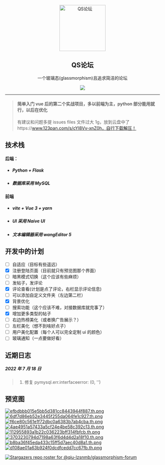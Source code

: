 <p align="center">
 <img width="150px" src="https://s1.ax1x.com/2022/07/17/j5IS74.png" align="center" alt="QS论坛" />
 <h2 align="center">QS论坛</h2>
 <p align="center">一个玻璃态(glassmorphism)且追求简洁的论坛</p>
<p align="center"><a href="https://www.oscs1024.com/project/oscs/qiu-lzsnmb/glassmorphism-forum?ref=badge_small" alt="OSCS Status"><img src="https://www.oscs1024.com/platform/badge/qiu-lzsnmb/glassmorphism-forum.svg?size=small"/></a></p>

---

> #### 简单入门 vue 后的第二个实战项目，多以前端为主，python 部分能用就行，以后在优化
>
> 有建议和问题多提 issues
> files 文件过大 1g，放到云盘中了https://www.123pan.com/s/cYI8Vv-xnZ0h，自行下载解压！

## 技术栈

#### 后端：

- ##### Python + Flask

- ##### 数据库采用 MySQL

#### 前端

- ##### vite + Vue 3 + yarn

- ##### UI 采用 **_Naive UI_**

- ##### 文本编辑器采用 wangEditor 5

## 开发中的计划

- [ ] 自适应（目标有些遥远）
- [x] 注册登陆页面（目前就只有预览图那个界面）
- [ ] 暗黑模式切换（这个应该有些麻烦）
- [ ] 发帖子，发评论
- [x] 评论查看(计划是点了评论，右栏显示评论信息)
- [ ] 可以添加自定义文件夹（左边第二栏）
- [x] 背景优化
- [ ] 搜索功能（这个应该不难，对接数据库就完事了）
- [x] 增加更多类型的帖子
- [ ] 右边热榜美化（或者换广告展示？）
- [ ] 左栏美化（想不到啥好点子）
- [ ] 用户美化配置（每个人可以完全定制 ui 的颜色）
- [ ] 玻璃通知（一点要做好看）

## 近期日志

##### 2022 年 7 月 18 日

> 1. 修复 pymysql.err.interfaceerror: (0, '')

## 预览图

[![efbdbbb015e5bb5d381cc8443944f887.th.png](https://img.gejiba.com/images/efbdbbb015e5bb5d381cc8443944f887.th.png)](https://img.gejiba.com/image/EV01zZ) [![6df7d86eb52e3445f255da064fe1c927.th.png](https://img.gejiba.com/images/6df7d86eb52e3445f255da064fe1c927.th.png)](https://img.gejiba.com/image/EV00E5) [![f6ce80c561e1f72dbc0a6383b7ab4cba.th.png](https://img.gejiba.com/images/f6ce80c561e1f72dbc0a6383b7ab4cba.th.png)](https://img.gejiba.com/image/EV0YMg) [![4ae4951a57433a5cf24e4be58c392c13.th.png](https://img.gejiba.com/images/4ae4951a57433a5cf24e4be58c392c13.th.png)](https://img.gejiba.com/image/EV058z) [![112955893a1b22c036223bff314fbfcb.th.png](https://img.gejiba.com/images/112955893a1b22c036223bff314fbfcb.th.png)](https://img.gejiba.com/image/EV0Xc1) [![3703230794d7198a63f6d4d4d2a18f10.th.png](https://img.gejiba.com/images/3703230794d7198a63f6d4d4d2a18f10.th.png)](https://img.gejiba.com/image/EV0e2i) [![b8ba36f45eda433c15ff5d7aec40d8a1.th.png](https://img.gejiba.com/images/b8ba36f45eda433c15ff5d7aec40d8a1.th.png)](https://img.gejiba.com/image/EV0UOs) [![d108ae01a63b924f0dcdfcedd7cc67fb.th.png](https://img.gejiba.com/images/d108ae01a63b924f0dcdfcedd7cc67fb.th.png)](https://img.gejiba.com/image/EV0jPl)

[![Stargazers repo roster for @qiu-lzsnmb/glassmorphism-forum](https://reporoster.com/stars/qiu-lzsnmb/glassmorphism-forum)](https://github.com/qiu-lzsnmb/glassmorphism-forum/stargazers)

